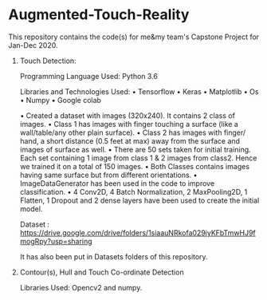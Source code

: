 # Augmented-Touch-Reality
This repository contains the code(s) for me&amp;my team's Capstone Project for Jan-Dec 2020. 

1. Touch Detection:

    Programming Language Used: Python 3.6
    
    Libraries and Technologies Used:
    •	Tensorflow
    •	Keras
    •	Matplotlib
    •	Os
    •	Numpy
    •	Google colab


    •	Created a dataset with images (320x240). It contains 2 class of images.
    •	Class 1 has images with finger touching a surface (like a wall/table/any other plain surface).
    •	Class 2 has images with finger/ hand, a short distance (0.5 feet at max) away from the surface and images of surface as well.
    •	There are 50 sets taken for initial training. Each set containing 1 image from class 1 & 2 images from class2. Hence we trained it    on a total of 150 images.
    •	Both Classes contains images having same surface but from different orientations.
    •	ImageDataGenerator has been used in the code to improve classification.
    •	4 Conv2D, 4 Batch Normalization, 2 MaxPooling2D, 1 Flatten, 1 Dropout and 2 dense layers have been used to create the initial model.
  
    Dataset : https://drive.google.com/drive/folders/1siaauNRkofa029iyKFbTmwHJ9fmogRpy?usp=sharing  
    
    It has also been put in Datasets folders of this repository.
    
    

2. Contour(s), Hull and Touch Co-ordinate Detection

    Libraries Used: Opencv2 and numpy.
	
    
    
    
    
    

